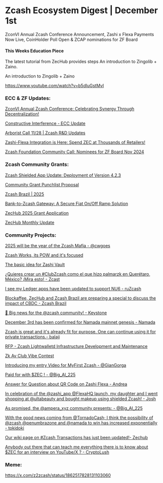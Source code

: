 # Zcash Ecosystem Digest | December 1st

ZconVI Annual Zcash Conference Announcement, Zashi x Flexa Payments Now Live, CoinHolder Poll Open & ZCAP nominations for ZF Board 

#### This Weeks Education Piece

The latest tutorial from ZecHub provides steps An introduction to Zingolib + Zaino.

An introduction to Zingolib + Zaino

https://www.youtube.com/watch?v=b5dIuGstMvI



### ECC & ZF Updates:

[ZconVI Annual Zcash Conference: Celebrating Synergy Through Decentralization!](https://forum.zcashcommunity.com/t/zconvi-celebrating-synergy-through-decentralization/49392)

[Constructive Interference - ECC Update](https://forum.zcashcommunity.com/t/constructive-interference-ecc-update/49472)

[Arborist Call 11/28 | Zcash R&D Updates](https://www.youtube.com/watch?v=PV-yBPV7VOY)

[Zashi-Flexa Integration is Here: Spend ZEC at Thousands of Retailers!](https://x.com/zashi_app/status/1861422235942031613)

[Zcash Foundation Community Call: Nominees for ZF Board Nov 2024](https://www.youtube.com/watch?v=zKxVZa-SMTA)



### Zcash Community Grants:

[Zcash Shielded App Update: Deployment of Version 4.2.3](https://forum.zcashcommunity.com/t/official-shielded-support-for-zcash-in-ledger-hw-wallet/45965/169)

[Community Grant Punchlist Proposal](https://forum.zcashcommunity.com/t/community-grant-punchlist-proposal/49254/8)

[Zcash Brazil | 2025](https://forum.zcashcommunity.com/t/zcash-brazil-2025/49458)

[Bank-to-Zcash Gateway: A Secure Fiat On/Off Ramp Solution](https://forum.zcashcommunity.com/t/bank-to-zcash-gateway-a-secure-fiat-on-off-ramp-solution/49367)

[ZecHub 2025 Grant Application](https://forum.zcashcommunity.com/t/zechub-2025-an-education-hub-for-zcash/49429/1)

[ZecHub Monthly Update]()



### Community Projects:

[2025 will be the year of the Zcash Mafia - @cwgoes](https://x.com/cwgoes/status/1863115817979949436)

[Zcash Works, its POW and it's focused](https://x.com/naval/status/1862567398488121556)

[The basic idea for Zashi Vault](https://x.com/jswihart/status/1861812357598429467)

[¿Quieres crear un #ClubZcash como el que hizo palmarzk en Querétaro, México? ¡Mira esto! - Zcast](https://x.com/ZcastEsp/status/1862457747553300891)

[I see my Ledger apps have been updated to support NU6 - ruZcash](https://x.com/ruZCASH/status/1862030238496244072)

[Blockaffee, ZecHub and Zcash Brazil are preparing a special to discuss the impact of CBDC - Zcash Brazil](https://x.com/zcashbrazil/status/1862613542907638081)

[🚨 Big news for the @zcash community! - Keystone](https://x.com/KeystoneWallet/status/1862164553414406598)

[December 3rd has been confirmed for Namada mainnet genesis - Namada](https://x.com/namada/status/1861683334323282120)

[Zcash is great and it's already fit for purpose. One can continue using it for private transactions.- balaji](https://x.com/balajis/status/1862569003262345240)

[RFP - Zcash Lightwalletd Infrastructure Development and Maintenance](https://forum.zcashcommunity.com/t/rfp-zcash-lightwalletd-infrastructure-development-and-maintenance/47080/53)

[Zk Av Club Vibe Contest](https://forum.zcashcommunity.com/t/zk-audiovisual-club/43733/220)

[Introducing  my entry Video  for MyFirst Zcash - @GianGorga](https://x.com/GianGorga/status/1861853188405805392)

[Paid for with $ZEC ! - @Big_Al_225](https://x.com/Big_Al_225/status/1861860895766216788)

[Answer for Question about QR Code on Zashi Flexa - Andrea](https://x.com/andrea_kob/status/1861449064643981678)

[In celebration of the @zashi_app @FlexaHQ launch, my daughter and I went shopping at @ultabeauty and bought makeup using shielded Zcash! - Josh](https://x.com/jswihart/status/1861515728882487572)

[As promised, the @ampera_xyz community presents: - @Big_Al_225](https://x.com/Big_Al_225/status/1861554383198048714)

[With the good news coming from @TornadoCash; I think the possibility of @zcash @penumbrazone and @namada to win has increased exponentially - tokidoki](https://x.com/luckytokidoki/status/1861686609860866168)

[Our wiki page on #Zcash Transactions has just been updated!- Zechub](https://x.com/ZecHub/status/1861803094855528902)

[Anybody out there that can teach me everything there is to know about $ZEC for an interview on YouTube/X ? - CryptoLush](https://x.com/CryptoLush_/status/1861566273303273725)



### Meme:

https://x.com/z2zcash/status/1862517828131103060
